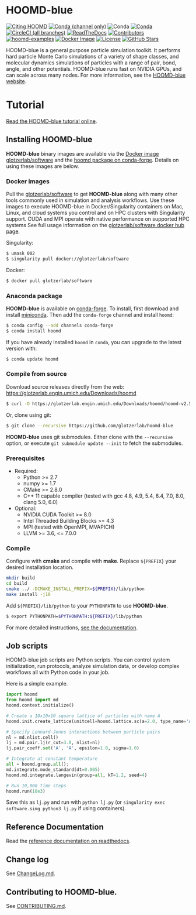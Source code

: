 # HOOMD-blue

[![Citing HOOMD](https://img.shields.io/badge/cite-hoomd-blue.svg)](http://glotzerlab.engin.umich.edu/hoomd-blue/citing.html)
[![Conda (channel only)](https://img.shields.io/conda/vn/conda-forge/hoomd.svg?style=flat)](https://anaconda.org/conda-forge/hoomd)
![Conda](https://img.shields.io/conda/pn/conda-forge/hoomd.svg?colorB=blue&style=flat)
[![Conda](https://img.shields.io/conda/dn/conda-forge/hoomd.svg?style=flat)](https://anaconda.org/conda-forge/hoomd)
[![CircleCI (all branches)](https://img.shields.io/circleci/project/github/glotzerlab/hoomd-blue.svg?style=flat)](https://circleci.com/gh/glotzerlab/hoomd-blue)
[![ReadTheDocs](https://readthedocs.org/projects/hoomd-blue/badge/?version=stable)](https://hoomd-blue.readthedocs.io/en/stable/?badge=stable)
[![Contributors](https://img.shields.io/github/contributors/glotzerlab/hoomd-blue.svg?style=flat)](https://hoomd-blue.readthedocs.io/en/stable/credits.html)
[![hoomd-examples](https://img.shields.io/badge/nbviewer-examples-blueviolet.svg)](https://nbviewer.jupyter.org/github/glotzerlab/hoomd-examples/blob/master/index.ipynb)
[![Docker Image](https://img.shields.io/badge/docker-glotzerlab/software-blue.svg)](https://hub.docker.com/r/glotzerlab/software)
[![License](https://img.shields.io/badge/license-BSD--3--Clause-green.svg)](LICENSE)
[![GitHub Stars](https://img.shields.io/github/stars/glotzerlab/hoomd-blue.svg?style=social)](https://github.com/glotzerlab/hoomd-blue)

HOOMD-blue is a general purpose particle simulation toolkit. It performs hard particle Monte Carlo simulations
of a variety of shape classes, and molecular dynamics simulations of particles with a range of pair, bond, angle,
and other potentials. HOOMD-blue runs fast on NVIDIA GPUs, and can scale across
many nodes. For more information, see the [HOOMD-blue website](http://glotzerlab.engin.umich.edu/hoomd-blue).

# Tutorial

[Read the HOOMD-blue tutorial online](http://nbviewer.jupyter.org/github/glotzerlab/hoomd-examples/blob/master/index.ipynb).

## Installing HOOMD-blue

**HOOMD-blue** binary images are available via the [Docker image glotzerlab/software](https://hub.docker.com/r/glotzerlab/software) and the [hoomd package on conda-forge](https://anaconda.org/conda-forge/hoomd). Details on using these images are below.

### Docker images

Pull the [glotzerlab/software](https://hub.docker.com/r/glotzerlab/software/) to get **HOOMD-blue** along with
many other tools commonly used in simulation and analysis workflows. Use these images to execute HOOMD-blue in
Docker/Singularity containers on Mac, Linux, and cloud systems you control and on HPC clusters with Singularity support.
CUDA and MPI operate with native performance on supported HPC systems
See full usage information on the [glotzerlab/software docker hub page](https://hub.docker.com/r/glotzerlab/software/).

Singularity:
```bash
$ umask 002
$ singularity pull docker://glotzerlab/software
```

Docker:
```bash
$ docker pull glotzerlab/software
```

### Anaconda package

**HOOMD-blue** is available on [conda-forge](https://conda-forge.org/).
To install, first download and install [miniconda](http://conda.pydata.org/miniconda.html).
Then add the `conda-forge` channel and install ``hoomd``:

```bash
$ conda config --add channels conda-forge
$ conda install hoomd
```

If you have already installed ``hoomd`` in ``conda``, you can upgrade to the latest version with:

```bash
$ conda update hoomd
```

### Compile from source

Download source releases directly from the web: https://glotzerlab.engin.umich.edu/Downloads/hoomd

```bash
$ curl -O https://glotzerlab.engin.umich.edu/Downloads/hoomd/hoomd-v2.5.0.tar.gz
```

Or, clone using git:

```bash
$ git clone --recursive https://github.com/glotzerlab/hoomd-blue
```

**HOOMD-blue** uses git submodules. Either clone with the ``--recursive`` option, or execute ``git submodule update --init``
to fetch the submodules.

### Prerequisites

 * Required:
     * Python >= 2.7
     * numpy >= 1.7
     * CMake >= 2.8.0
     * C++ 11 capable compiler (tested with gcc 4.8, 4.9, 5.4, 6.4, 7.0, 8.0, clang 5.0, 6.0)
 * Optional:
     * NVIDIA CUDA Toolkit >= 8.0
     * Intel Threaded Building Blocks >= 4.3
     * MPI (tested with OpenMPI, MVAPICH)
     * LLVM >= 3.6, <= 7.0.0

### Compile

Configure with **cmake** and compile with **make**. Replace ``${PREFIX}`` your desired installation location.

```bash
mkdir build
cd build
cmake ../ -DCMAKE_INSTALL_PREFIX=${PREFIX}/lib/python
make install -j10
```

Add ``${PREFIX}/lib/python`` to your ``PYTHONPATH`` to use **HOOMD-blue**.

```bash
$ export PYTHONPATH=$PYTHONPATH:${PREFIX}/lib/python
```

For more detailed instructions, [see the documentation](http://hoomd-blue.readthedocs.io/en/stable/compiling.html).

## Job scripts

HOOMD-blue job scripts are Python scripts. You can control system initialization, run protocols, analyze simulation data,
or develop complex workflows all with Python code in your job.

Here is a simple example.

```python
import hoomd
from hoomd import md
hoomd.context.initialize()

# Create a 10x10x10 square lattice of particles with name A
hoomd.init.create_lattice(unitcell=hoomd.lattice.sc(a=2.0, type_name='A'), n=10)

# Specify Lennard-Jones interactions between particle pairs
nl = md.nlist.cell()
lj = md.pair.lj(r_cut=3.0, nlist=nl)
lj.pair_coeff.set('A', 'A', epsilon=1.0, sigma=1.0)

# Integrate at constant temperature
all = hoomd.group.all();
md.integrate.mode_standard(dt=0.005)
hoomd.md.integrate.langevin(group=all, kT=1.2, seed=4)

# Run 10,000 time steps
hoomd.run(10e3)
```

Save this as `lj.py` and run with `python lj.py` (or `singularity exec software.simg python3 lj.py` if using containers).

## Reference Documentation

Read the [reference documentation on readthedocs](http://hoomd-blue.readthedocs.io).

## Change log

See [ChangeLog.md](ChangeLog.md).

## Contributing to HOOMD-blue.

See [CONTRIBUTING.md](CONTRIBUTING.md).
